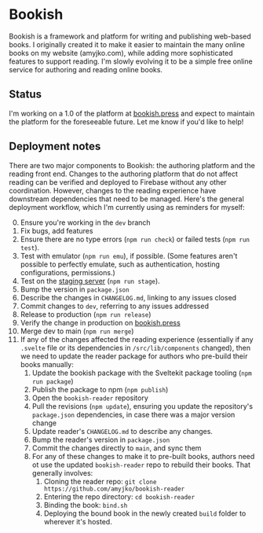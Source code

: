 # Bookish

Bookish is a framework and platform for writing and publishing web-based books. I originally created it to make it easier to maintain the many online books on my website (amyjko.com), while adding more sophisticated features to support reading. I'm slowly evolving it to be a simple free online service for authoring and reading online books.

## Status

I'm working on a 1.0 of the platform at [bookish.press](https://bookish.press) and expect to maintain the platform for the foreseeable future. Let me know if you'd like to help!

## Deployment notes

There are two major components to Bookish: the authoring platform and the reading front end. Changes to the authoring platform that do not affect reading can be verified and deployed to Firebase without any other coordination. However, changes to the reading experience have downstream dependencies that need to be managed. Here's the general deployment workflow, which I'm currently using as reminders for myself:

0. Ensure you're working in the `dev` branch
1. Fix bugs, add features
2. Ensure there are no type errors (`npm run check`) or failed tests (`npm run test`).
2. Test with emulator (`npm run emu`), if possible. (Some features aren't possible to perfectly emulate, such as authentication, hosting configurations, permissions.)
3. Test on the [staging server](https://bookish-dev-21ac3.web.app/`) (`npm run stage`).
4. Bump the version in `package.json`
5. Describe the changes in `CHANGELOG.md`, linking to any issues closed
6. Commit changes to `dev`, referring to any issues addressed
7. Release to production (`npm run release`)
8. Verify the change in production on [bookish.press](https://bookish.press)
9. Merge dev to main (`npm run merge`)
10. If any of the changes affected the reading experience (essentially if any `.svelte` file or its dependencies in `/src/lib/components` changed), then we need to update the reader package for authors who pre-build their books manually:
    1. Update the bookish package with the Sveltekit package tooling (`npm run package`)
    2. Publish the package to npm (`npm publish`)
    3. Open the `bookish-reader` repository
    4. Pull the revisions (`npm update`), ensuring you update the repository's `package.json` dependencies, in case there was a major version change
    5. Update reader's `CHANGELOG.md` to describe any changes.
    6. Bump the reader's version in `package.json`
    7. Commit the changes directly to `main`, and sync them
    8. For any of these changes to make it to pre-built books, authors need ot use the updated `bookish-reader` repo to rebuild their books. That generally involves:
        1. Cloning the reader repo: `git clone https://github.com/amyjko/bookish-reader`
        2. Entering the repo directory: `cd bookish-reader`
        3. Binding the book: `bind.sh`
        4. Deploying the bound book in the newly created `build` folder to wherever it's hosted.